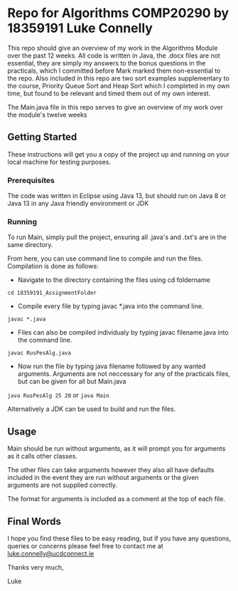 # Repo for Algorithms COMP20290 by 18359191 Luke Connelly

This repo should give an overview of my work in the Algorithms Module over the past 12 weeks. All code is written in Java, the .docx files are not essential, they are simply my answers to the bonus questions in the practicals, which I committed before Mark marked them non-essential to the repo. Also included in this repo are two sort examples supplementary to the course, Priority Queue Sort and Heap Sort which I completed in my own time, but found to be relevant and timed them out of my own interest.

The Main.java file in this repo serves to give an overview of my work over the module's twelve weeks

## Getting Started

These instructions will get you a copy of the project up and running on your local machine for testing purposes.

### Prerequisites

The code was written in Eclipse using Java 13, but should run on Java 8 or Java 13 in any Java friendly environment or JDK

### Running

To run Main, simply pull the project, ensuring all .java's and .txt's are in the same directory.

From here, you can use command line to compile and run the files. Compilation is done as follows:

- Navigate to the directory containing the files using cd foldername

```
cd 18359191_AssignmentFolder
```

- Compile every file by typing javac \*.java into the command line.

```
javac *.java
```

- Files can also be compiled individualy by typing javac filename.java into the command line.

```
javac RusPesAlg.java
```

- Now run the file by typing java filename followed by any wanted arguments. Arguments are not neccessary for any of the practicals files, but can be given for all but Main.java

```java RusPesAlg 25 20``` or ```java Main```

Alternatively a JDK can be used to build and run the files.

## Usage

Main should be run without arguments, as it will prompt you for arguments as it calls other classes.

The other files can take arguments however they also all have defaults included in the event they are run without 
arguments or the given arguments are not supplied correctly.

The format for arguments is included as a comment at the top of each file.

## Final Words

I hope you find these files to be easy reading, but if you have any questions, queries or concerns please feel free to contact me at luke.connelly@ucdconnect.ie

Thanks very much,

Luke

